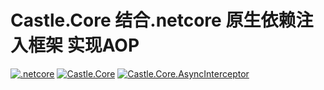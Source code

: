 # Castle.Core 结合.netcore 原生依赖注入框架 实现AOP
[![.netcore](https://img.shields.io/badge/.net-5.0-green.svg)](https://docs.microsoft.com/zh-cn/dotnet/core/compatibility/5.0?toc=/dotnet/fundamentals/toc.json&bc=/dotnet/breadcrumb/toc.json)
[![Castle.Core](https://img.shields.io/badge/Castle.Core-4.4.0-red.svg)](https://github.com/castleproject/Core)
[![Castle.Core.AsyncInterceptor](https://img.shields.io/badge/Castle.Core.AsyncInterceptor-2.0.0-yellow.svg)](https://github.com/JSkimming/Castle.Core.AsyncInterceptor)
